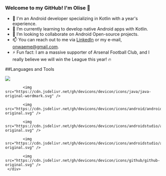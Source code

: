 ### Welcome to my GitHub! I'm Olise 👋

- 🔭 I'm an Android developer specializing in Kotlin with a year's experience.
- 🌱 I’m currently learning to develop native Android apps with Kotlin.
- 👯 I’m looking to collaborate on Android Open-source projects.
- 📫 You can reach out to me via [LinkedIn](https://linkedin.com/in/olisemeka-nwaeme) or my e-mail, onwaeme@gmail.com.
- ⚡ Fun fact: I am a massive supporter of Arsenal Football Club, and I really believe we will win the League this year! :fire:

##Languages and Tools
      <div>
            <img src="https://cdn.jsdelivr.net/gh/devicons/devicon/icons/kotlin/kotlin-original.svg" />
            
            <img src="https://cdn.jsdelivr.net/gh/devicons/devicon/icons/java/java-original-wordmark.svg" />

            <img src="https://cdn.jsdelivr.net/gh/devicons/devicon/icons/android/android-original.svg" />
            
            <img src="https://cdn.jsdelivr.net/gh/devicons/devicon/icons/androidstudio/androidstudio-original.svg" />
          
            <img src="https://cdn.jsdelivr.net/gh/devicons/devicon/icons/androidstudio/androidstudio-original.svg" />
            
            <img src="https://cdn.jsdelivr.net/gh/devicons/devicon/icons/github/github-original.svg" />
     </div>     
          
          
